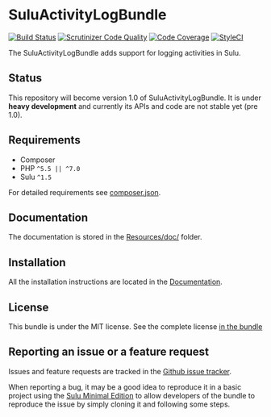 # SuluActivityLogBundle

[![Build Status](https://travis-ci.org/sulu/SuluActivityLogBundle.svg)](https://travis-ci.org/sulu/SuluActivityLogBundle)
[![Scrutinizer Code Quality](https://scrutinizer-ci.com/g/sulu/SuluActivityLogBundle/badges/quality-score.png)](https://scrutinizer-ci.com/g/sulu/SuluActivityLogBundle/)
[![Code Coverage](https://scrutinizer-ci.com/g/sulu/SuluActivityLogBundle/badges/coverage.png)](https://scrutinizer-ci.com/g/sulu/SuluActivityLogBundle/)
[![StyleCI](https://styleci.io/repos/88255151/shield)](https://styleci.io/repos/88255151)

The SuluActivityLogBundle adds support for logging activities in Sulu.

## Status

This repository will become version 1.0 of SuluActivityLogBundle. It is under **heavy development** and currently its APIs
and code are not stable yet (pre 1.0).

## Requirements

* Composer
* PHP `^5.5 || ^7.0`
* Sulu `^1.5`

For detailed requirements see [composer.json](https://github.com/sulu/SuluActivityLogBundle/blob/master/composer.json).

## Documentation

The documentation is stored in the
[Resources/doc/](https://github.com/sulu/SuluActivityLogBundle/blob/master/Resources/doc) folder.

## Installation

All the installation instructions are located in the
[Documentation](https://github.com/sulu/SuluActivityLogBundle/blob/master/Resources/doc/installation.md).

## License

This bundle is under the MIT license. See the complete license [in the bundle](LICENSE)

## Reporting an issue or a feature request

Issues and feature requests are tracked in the [Github issue tracker](https://github.com/Sulu/SuluActivityLogBundle/issues).

When reporting a bug, it may be a good idea to reproduce it in a basic project using the
[Sulu Minimal Edition](https://github.com/sulu/sulu-minimal) to allow developers of the bundle to reproduce the issue
by simply cloning it and following some steps.
